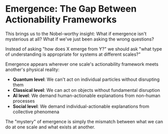 # Emergence: The Gap Between Actionability Frameworks

This brings us to the Nobel-worthy insight: What if emergence isn't mysterious at all? What if we've just been asking the wrong questions?

Instead of asking "how does X emerge from Y?" we should ask "what type of understanding is appropriate for systems at different scales?"

Emergence appears wherever one scale's actionability framework meets another's physical reality:

* **Quantum level**: We can't act on individual particles without disrupting them
* **Classical level**: We can act on objects without fundamental disruption
* **AI level**: We demand human-actionable explanations from non-human processes
* **Social level**: We demand individual-actionable explanations from collective phenomena

The "mystery" of emergence is simply the mismatch between what we can do at one scale and what exists at another.
